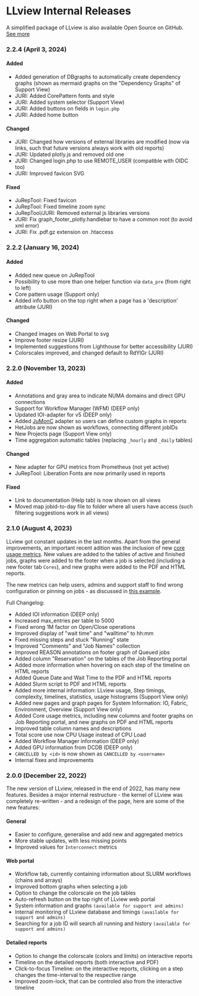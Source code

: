 # LLview Internal Releases

A simplified package of LLview is also available Open Source on GitHub. [See more](public.md)

### 2.2.4 (April 3, 2024)

<h4> Added </h4>

- Added generation of DBgraphs to automatically create dependency graphs (shown as mermaid graphs on the "Dependency Graphs" of Support View)
- JURI: Added CorePattern fonts and style
- JURI: Added system selector (Support View)
- JURI: Added buttons on fields in `login.php`
- JURI: Added home button

<h4> Changed </h4>

- JURI: Changed how versions of external libraries are modified (now via links, such that future versions always work with old reports)
- JURI: Updated plotly.js and removed old one
- JURI: Changed login.php to use REMOTE_USER (compatible with OIDC too)
- JURI: Improved favicon SVG

<h4> Fixed </h4>

- JuRepTool: Fixed favicon 
- JuRepTool: Fixed timeline zoom sync
- JuRepTool/JURI: Removed external js libraries versions
- JURI: Fix graph_footer_plotly.handlebar to have a common root (to avoid xml error)
- JURI: Fix .pdf.gz extension on .htaccess


### 2.2.2 (January 16, 2024)

<h4> Added </h4>

- Added new queue on JuRepTool
- Possibility to use more than one helper function via `data_pre` (from right to left)
- Core pattern usage (Support only)
- Added info button on the top right when a page has a 'description' attribute (JURI)

<h4> Changed </h4>

- Changed images on Web Portal to svg
- Improve footer resize (JURI)
- Implemented suggestions from Lighthouse for better accessibility (JURI)
- Colorscales improved, and changed default to RdYlGr (JURI)


### 2.2.0 (November 13, 2023)

<h4> Added </h4>

- Annotations and gray area to indicate NUMA domains and direct GPU connections
- Support for Workflow Manager (WFM) (DEEP only)
- Updated IOI-adapter for v5 (DEEP only)
- Added [JuMonC](https://pypi.org/project/jumonc/) adapter so users can define custom graphs in reports
- HetJobs are now shown as workflows, connecting different jobIDs
- New Projects page (Support View only)
- Time aggregation automatic tables (replacing `_hourly` and `_daily` tables)

<h4> Changed </h4>

- New adapter for GPU metrics from Prometheus (not yet active)
- JuRepTool: Liberation Fonts are now primarily used in reports

<h4> Fixed </h4>

- Link to documentation (Help tab) is now shown on all views
- Moved map jobid-to-day file to folder where all users have access (such filtering suggestions work in all views)


### 2.1.0 (August 4, 2023)

LLview got constant updates in the last months. Apart from the general improvements, an important recent adition was the inclusion of new [core usage metrics](../jobreport/metrics_list.md). New values are added to the tables of active and finished jobs, graphs were added to the footer when a job is selected (including a new footer tab `Cores`), and new graphs were added to the PDF and HTML reports. 

The new metrics can help users, admins and support staff to find wrong configuration or pinning on jobs - as discussed in [this example](../jobreport/examples.md#high-cpu-load-with-low-cpu-usage).

Full Changelog:

* Added IOI information (DEEP only)
* Increased max_entries per table to 5000
* Fixed wrong 1M factor on Open/Close operations
* Improved display of "wait time" and "walltime" to hh:mm
* Fixed missing steps and stuck "Running" state
* Improved "Comments" and "Job Names" collection 
* Improved REASON annotations on footer graph of Queued jobs
* Added column "Reservation" on the tables of the Job Reporting portal
* Added more information when hovering on each step of the timeline on HTML reports
* Added Queue Date and Wait Time to the PDF and HTML reports
* Added Slurm script to PDF and HTML reports
* Added more internal information: LLview usage, Step timings, complexity, timelines, statistics, usage histograms (Support View only)
* Added new pages and graph pages for System Information: IO, Fabric, Environment, Overview (Support View only)
* Added Core usage metrics, including new columns and footer graphs on Job Reporting portal, and new graphs on PDF and HTML reports
* Improved table column names and descriptions
* Total score use now CPU Usage instead of CPU Load
* Added Workflow Manager information (DEEP only)
* Added GPU information from DCDB (DEEP only)
* `CANCELLED by <id>` is now shown as `CANCELLED by <username>`
* Internal fixes and improvements

### 2.0.0 (December 22, 2022)

The new version of LLview, released in the end of 2022, has many new features.
Besides a major internal restructure - the kernel of LLview was completely re-written - and a redesign of the page, here are some of the new features:

<h4> General </h4>

* Easier to configure, generalise and add new and aggregated metrics
* More stable updates, with less missing points
* Improved values for `Interconnect` metrics

<h4> Web portal </h4>

* Workflow tab, currently containing information about SLURM workflows (chains and arrays)
* Improved bottom graphs when selecting a job
* Option to change the colorscale on the job tables
* Auto-refresh button on the top right of LLview web portal
* System information and graphs `(available for support and admins)`
* Internal monitoring of LLview database and timings `(available for support and admins)`
* Searching for a job ID will search all running and history `(available for support and admins)`

<h4> Detailed reports </h4>

* Option to change the colorscale (colors and limits) on interactive reports
* Timeline on the detailed reports (both interactive and PDF)
* Click-to-focus Timeline: on the interactive reports, clicking on a step changes the time-interval to the respective range
* Improved zoom-lock, that can be controled also from the interactive timeline
